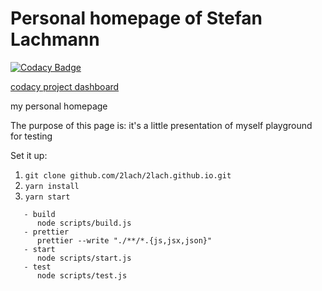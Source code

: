 # Personal homepage of Stefan Lachmann

[![Codacy Badge](https://api.codacy.com/project/badge/Grade/8e3fa02f452d4bc488b05b872ea72a6e)](https://www.codacy.com/manual/stefanlachmann/2lach.github.io?utm_source=github.com&utm_medium=referral&utm_content=2lach/2lach.github.io&utm_campaign=Badge_Grade)

[codacy project dashboard](https://app.codacy.com/manual/stefanlachmann/2lach.github.io/dashboard)

my personal homepage

The purpose of this page is:
it's a little presentation of myself
playground for testing 

Set it up:

1.  `git clone github.com/2lach/2lach.github.io.git`
2.  `yarn install`
3.  `yarn start`

```npm scripts
   - build
      node scripts/build.js
   - prettier
      prettier --write "./**/*.{js,jsx,json}"
   - start
      node scripts/start.js
   - test
      node scripts/test.js
```
